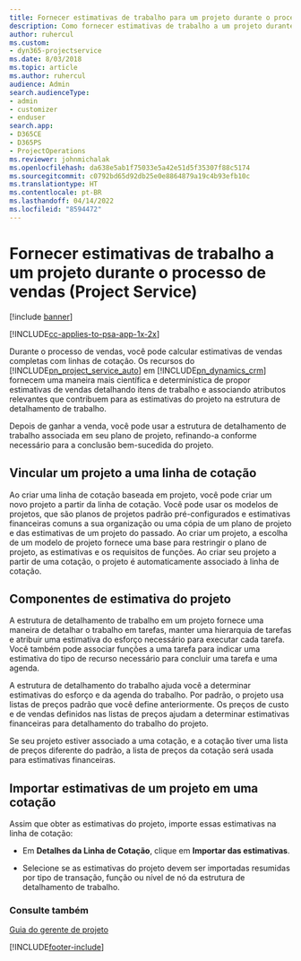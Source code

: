 ```yaml
---
title: Fornecer estimativas de trabalho para um projeto durante o processo de vendas
description: Como fornecer estimativas de trabalho a um projeto durante o processo de vendas no Project Service
author: ruhercul
ms.custom:
- dyn365-projectservice
ms.date: 8/03/2018
ms.topic: article
ms.author: ruhercul
audience: Admin
search.audienceType:
- admin
- customizer
- enduser
search.app:
- D365CE
- D365PS
- ProjectOperations
ms.reviewer: johnmichalak
ms.openlocfilehash: da638e5ab1f75033e5a42e51d5f35307f88c5174
ms.sourcegitcommit: c0792bd65d92db25e0e8864879a19c4b93efb10c
ms.translationtype: HT
ms.contentlocale: pt-BR
ms.lasthandoff: 04/14/2022
ms.locfileid: "8594472"
---
```

# <a name="provide-work-estimates-for-a-project-during-the-sales-process-project-service"></a>Fornecer estimativas de trabalho a um projeto durante o processo de vendas (Project Service)

[!include [banner](../includes/psa-now-project-operations.md)]

[!INCLUDE[cc-applies-to-psa-app-1x-2x](../includes/cc-applies-to-psa-app-1x-2x.md)]

Durante o processo de vendas, você pode calcular estimativas de vendas completas com linhas de cotação. Os recursos do [!INCLUDE[pn_project_service_auto](../includes/pn-project-service-auto.md)] em [!INCLUDE[pn_dynamics_crm](../includes/pn-dynamics-crm.md)] fornecem uma maneira mais científica e determinística de propor estimativas de vendas detalhando itens de trabalho e associando atributos relevantes que contribuem para as estimativas do projeto na estrutura de detalhamento de trabalho.  
  
 Depois de ganhar a venda, você pode usar a estrutura de detalhamento de trabalho associada em seu plano de projeto, refinando-a conforme necessário para a conclusão bem-sucedida do projeto.  
  
## <a name="link-a-project-to-a-quote-line"></a>Vincular um projeto a uma linha de cotação  
 Ao criar uma linha de cotação baseada em projeto, você pode criar um novo projeto a partir da linha de cotação. Você pode usar os modelos de projetos, que são planos de projetos padrão pré-configurados e estimativas financeiras comuns a sua organização ou uma cópia de um plano de projeto e das estimativas de um projeto do passado. Ao criar um projeto, a escolha de um modelo de projeto fornece uma base para restringir o plano de projeto, as estimativas e os requisitos de funções. Ao criar seu projeto a partir de uma cotação, o projeto é automaticamente associado à linha de cotação.  
  
## <a name="project-estimate-components"></a>Componentes de estimativa do projeto  
 A estrutura de detalhamento de trabalho em um projeto fornece uma maneira de detalhar o trabalho em tarefas, manter uma hierarquia de tarefas e atribuir uma estimativa do esforço necessário para executar cada tarefa. Você também pode associar funções a uma tarefa para indicar uma estimativa do tipo de recurso necessário para concluir uma tarefa e uma agenda.  
  
 A estrutura de detalhamento do trabalho ajuda você a determinar estimativas do esforço e da agenda do trabalho. Por padrão, o projeto usa listas de preços padrão que você define anteriormente. Os preços de custo e de vendas definidos nas listas de preços ajudam a determinar estimativas financeiras para detalhamento do trabalho do projeto.  
  
 Se seu projeto estiver associado a uma cotação, e a cotação tiver uma lista de preços diferente do padrão, a lista de preços da cotação será usada para estimativas financeiras.  
  
## <a name="import-estimates-from-a-project-into-a-quote"></a>Importar estimativas de um projeto em uma cotação  
 Assim que obter as estimativas do projeto, importe essas estimativas na linha de cotação:  
  
-   Em **Detalhes da Linha de Cotação**, clique em **Importar das estimativas**. 

-   Selecione se as estimativas do projeto devem ser importadas resumidas por tipo de transação, função ou nível de nó da estrutura de detalhamento de trabalho.  
  
### <a name="see-also"></a>Consulte também  
 [Guia do gerente de projeto](../psa/project-manager-guide.md)


[!INCLUDE[footer-include](../includes/footer-banner.md)]
